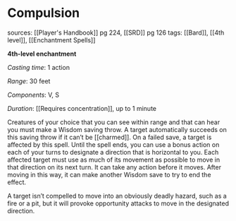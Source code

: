 # Compulsion
sources: [[Player's Handbook]] pg 224, [[SRD]] pg 126
tags: [[Bard]], [[4th level]], [[Enchantment Spells]]

**4th-level enchantment**

*Casting time*: 1 action

*Range*: 30 feet

*Components*: V, S

*Duration*: [[Requires concentration]], up to 1 minute

Creatures of your choice that you can see within range and that can hear you must make a Wisdom saving throw. A target automatically succeeds on this saving throw if it can’t be [[charmed]]. On a failed save, a target is affected by this spell. Until the spell ends, you can use a bonus action on each of your turns to designate a direction that is horizontal to you. Each affected target must use as much of its movement as possible to move in that direction on its next turn. It can take any action before it moves. After moving in this way, it can make another Wisdom save to try to end the effect.

A target isn’t compelled to move into an obviously deadly hazard, such as a fire or a pit, but it will provoke opportunity attacks to move in the designated direction.
